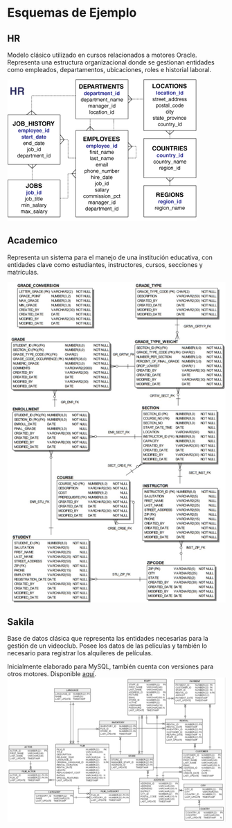 # Esquemas de Ejemplo

## HR
Modelo clásico utilizado en cursos relacionados a motores Oracle. Representa una estructura organizacional donde se gestionan entidades como empleados, departamentos, ubicaciones, roles e historial laboral.

![Esquema HR](./imagenes/hr_modelo.gif)

## Academico
Representa un sistema para el manejo de una institución educativa, con entidades clave como estudiantes, instructores, cursos, secciones y matrículas.

![Esquema Academico](./imagenes/academico_modelo.png)

## Sakila
Base de datos clásica que representa las entidades necesarias para la gestión de un videoclub. Posee los datos de las películas y también lo necesario para registrar los alquileres de películas.

Inicialmente elaborado para MySQL, también cuenta con versiones para otros motores. Disponible [aquí](https://github.com/jOOQ/sakila).
![Sakila](./imagenes/sakila_modelo.png)